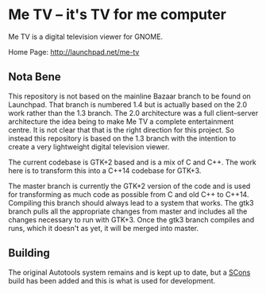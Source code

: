 # Me TV – it's TV for me computer #

Me TV is a digital television viewer for GNOME.

Home Page: http://launchpad.net/me-tv

## Nota Bene

This repository is not based on the mainline Bazaar branch to be found on Launchpad. That branch is numbered
1.4 but is actually based on the 2.0 work rather than the 1.3 branch. The 2.0 architecture was a full
client–server architecture the idea being to make Me TV a complete entertainment centre. It is not clear
that that is the right direction for this project. So instead this repository is based on the 1.3 branch
with the intention to create a very lightweight digital television viewer.

The current codebase is GTK+2 based and is a mix of C and C++. The work here is to transform this into a
C++14 codebase for GTK+3.

The master branch is currently the GTK+2 version of the code and is used for transforming as much code as
possible from C and old C++ to C++14. Compiling this branch should always lead to a system that works.  The
gtk3 branch pulls all the appropriate changes from master and includes all the changes necessary to run with
GTK+3. Once the gtk3 branch compiles and runs, which it doesn't as yet, it will be merged into master.

## Building

The original Autotools system remains and is kept up to date, but a [SCons](http://www.scons.org) build has
been added and this is what is used for development.

